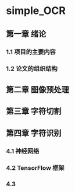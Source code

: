 # simple_OCR

## 第一章 绪论
### 1.1 项目的主要内容

### 1.2 论文的组织结构

## 第二章 图像预处理
## 第三章 字符切割
## 第四章 字符识别
### 4.1 神经网络
### 4.2 TensorFlow 框架
### 4.3 

